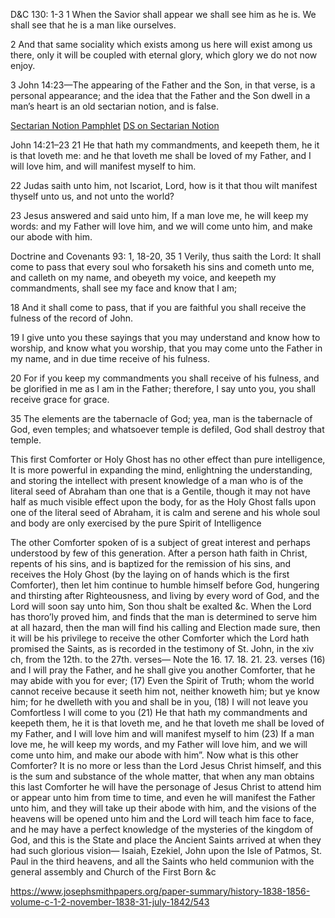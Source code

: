 
D&C 130: 1-3
1 When the Savior shall appear we shall see him as he is. We shall see that he is a man like ourselves.

2 And that same sociality which exists among us here will exist among us there, only it will be coupled with eternal glory, which glory we do not now enjoy.

3 John 14:23—The appearing of the Father and the Son, in that verse, is a personal appearance; and the idea that the Father and the Son dwell in a man’s heart is an old sectarian notion, and is false.

 [Sectarian Notion Pamphlet](https://www.mormoninfo.org/SiteData/mormoninfo-org/3QuestionsSide2-2014.pdf)
[DS on Sectarian Notion](https://denversnuffer.com/tag/secterian-notion/)

John 14:21–23
21 He that hath my commandments, and keepeth them, he it is that loveth me: and he that loveth me shall be loved of my Father, and I will love him, and will manifest myself to him.

22 Judas saith unto him, not Iscariot, Lord, how is it that thou wilt manifest thyself unto us, and not unto the world?

23 Jesus answered and said unto him, If a man love me, he will keep my words: and my Father will love him, and we will come unto him, and make our abode with him.


Doctrine and Covenants 93: 1, 18-20, 35
1 Verily, thus saith the Lord: It shall come to pass that every soul who forsaketh his sins and cometh unto me, and calleth on my name, and obeyeth my voice, and keepeth my commandments, shall see my face and know that I am;

18 And it shall come to pass, that if you are faithful you shall receive the fulness of the record of John.

19 I give unto you these sayings that you may understand and know how to worship, and know what you worship, that you may come unto the Father in my name, and in due time receive of his fulness.

20 For if you keep my commandments you shall receive of his fulness, and be glorified in me as I am in the Father; therefore, I say unto you, you shall receive grace for grace.

35 The elements are the tabernacle of God; yea, man is the tabernacle of God, even temples; and whatsoever temple is defiled, God shall destroy that temple.

This first Comforter or Holy Ghost has no other effect than pure intelligence, It is more powerful in expanding the mind, enlightning the understanding, and storing the intellect with present knowledge of a man who is of the literal seed of Abraham than one that is a Gentile, though it may not have half as much visible effect upon the body, for as the Holy Ghost falls upon one of the literal seed of Abraham, it is calm and serene and his whole soul and body are only exercised by the pure Spirit of Intelligence

The other Comforter spoken of is a subject of great interest and perhaps understood by few of this generation. After a person hath faith in Christ, repents of his sins, and is baptized for the remission of his sins, and receives the Holy Ghost (by the laying on of hands which is the first Comforter), then let him continue to humble himself before God, hungering and thirsting after Righteousness, and living by every word of God, and the Lord will soon say unto him, Son thou shalt be exalted &c. When the Lord has thoro’ly proved him, and finds that the man is determined to serve him at all hazard, then the man will find his calling and Election made sure, then it will be his privilege to receive the other Comforter which the Lord hath promised the Saints, as is recorded in the testimony of St. John, in the xiv ch, from the 12th. to the 27th. verses— Note the 16. 17. 18. 21. 23. verses (16) and I will pray the Father, and he shall give you another Comforter, that he may abide with you for ever; (17) Even the Spirit of Truth; whom the world cannot receive because it seeth him not, neither knoweth him; but ye know him; for he dwelleth with you and shall be in you, (18) I will not leave you Comfortless I will come to you (21) He that hath my commandments and keepeth them, he it is that loveth me, and he that loveth me shall be loved of my Father, and I will love him and will manifest myself to him (23) If a man love me, he will keep my words, and my Father will love him, and we will come unto him, and make our abode with him”. Now what is this other Comforter? It is no more or less than the Lord Jesus Christ himself, and this is the sum and substance of the whole matter, that when any man obtains this last Comforter he will have the personage of Jesus Christ to attend him or appear unto him from time to time, and even he will manifest the Father unto him, and they will take up their abode with him, and the visions of the heavens will be opened unto him and the Lord will teach him face to face, and he may have a perfect knowledge of the mysteries of the kingdom of God, and this is the State and place the Ancient Saints arrived at when they had such glorious vision— Isaiah, Ezekiel, John upon the Isle of Patmos, St. Paul in the third heavens, and all the Saints who held communion with the general assembly and Church of the First Born &c

https://www.josephsmithpapers.org/paper-summary/history-1838-1856-volume-c-1-2-november-1838-31-july-1842/543